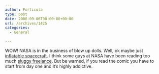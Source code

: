 ```yaml
---
author: Porticula
type: post
date: 2000-09-06T00:00:00+00:00
url: /archives/1425
categories:
  - General

---
```

WOW! NASA is in the business of blow up dolls. Well, ok maybe just [inflatable spacecraft][1]. I think some guys at NASA have been reading too much [sluggy freelance][2]. But be warned, if you read the comic you have to start from day one and it&#8217;s highly addictive.

 [1]: http://www.jpl.nasa.gov/releases/2000/inflatables.html
 [2]: http://www.sluggy.com